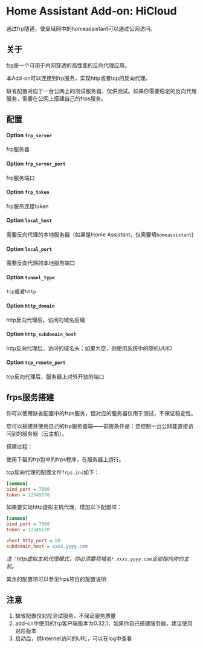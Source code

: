 # Home Assistant Add-on: HiCloud

通过frp隧道，使局域网中的homeassistant可以通过公网访问。

## 关于

[frp](https://github.com/fatedier/frp/blob/master/README_zh.md)是一个可用于内网穿透的高性能的反向代理应用。

本Add-on可以连接到frp服务，实现http或者tcp的反向代理。

缺省配置对应于一台公网上的测试服务器，仅供测试。如果你需要稳定的反向代理服务，需要在公网上搭建自己的frps服务。

## 配置

#### Option `frp_server`

frp服务器

#### Option `frp_server_port`

frp服务端口

#### Option `frp_token`

frp服务连接token

#### Option `local_host`

需要反向代理的本地服务器（如果是Home Assistant，仅需要填`homeassistant`)

#### Option `local_port`

需要反向代理的本地服务端口

#### Option `tunnel_type`

`tcp`或者`http`

#### Option `http_domain`

http反向代理后，访问的域名后缀

#### Option `http_subdomain_host`

http反向代理后，访问的域名头；如果为空，则使用系统中的随机UUID

#### Option `tcp_remote_port`

tcp反向代理后，服务器上对外开放的端口

## frps服务搭建

你可以使用缺省配置中的frps服务，但对应的服务器仅用于测试，不保证稳定性。

您可以搭建并使用自己的frp服务器端——前提条件是：您控制一台公网能直接访问到的服务器（云主机）。

搭建过程：

使用下载的frp包中的frps程序，在服务器上运行。

tcp反向代理的配置文件`frps.ini`如下：
```ini
[common]
bind_port = 7000
token = 12345678
```

如果要实现http虚拟主机代理，增加以下配置项：
```ini
[common]
bind_port = 7000
token = 12345678

vhost_http_port = 80
subdomain_host = xxxx.yyyy.com
```
*注：http虚拟主机代理模式，你必须要将域名`*.xxxx.yyyy.com`全部指向你的主机。*

其余的配置项可以参见frps项目的配置说明

## 注意

1. 缺省配置仅对应测试服务，不保证服务质量
2. add-on中使用的frp客户端版本为0.32.1，如果你自己搭建服务器，建议使用对应版本
3. 启动后，供Internet访问的URL，可以在log中查看